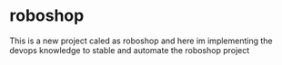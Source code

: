 # roboshop

This is a new project caled as roboshop and here im implementing the devops knowledge to stable and automate the roboshop 
project 